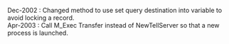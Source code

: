 Dec-2002 : Changed method to use set query destination into variable to avoid locking a record.  Apr-2003 : Call M_Exec Transfer instead of NewTellServer so that a new process is launched.